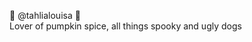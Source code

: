 🎃 @tahlialouisa 🎃 <br>
Lover of pumpkin spice, all things spooky and ugly dogs

<!---
tahlialouisa/tahlialouisa is a ✨ special ✨ repository because its `README.md` (this file) appears on your GitHub profile.
You can click the Preview link to take a look at your changes.
--->
